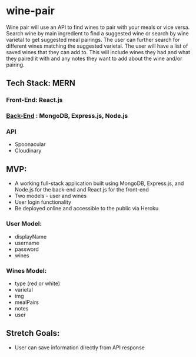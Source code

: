 # wine-pair
Wine pair will use an API to find wines to pair with your meals or vice versa. Search wine by main ingredient to find a suggested wine or search by wine varietal to get suggested meal pairings. The user can further search for different wines matching the suggested varietal. The user will have a list of saved wines that they can add to. This will include wines they had and what they paired it with and any notes they want to add about the wine and/or pairing. 

## Tech Stack: MERN
### Front-End: React.js
### [Back-End](https://github.com/khodgesx/wine-pair-back/blob/main/README.md) : MongoDB, Express.js, Node.js



### API
- Spoonacular 
- Cloudinary

## MVP:
- A working full-stack application built using MongoDB, Express.js, and Node.js for the back-end and React.js for the front-end
- Two models - user and wines
- User login functionality
- Be deployed online and accessible to the public via Heroku

### User Model: 
- displayName
- username
- password
- wines

### Wines Model:
- type (red or white)
- varietal
- img
- mealPairs
- notes
- user

## Stretch Goals:
- User can save information directly from API response 



